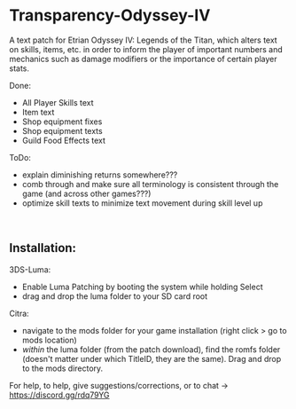 # Transparency-Odyssey-IV

A text patch for Etrian Odyssey IV: Legends of the Titan, which alters text on skills, items, etc. in order to inform the player of important numbers and mechanics such as damage modifiers or the importance of certain player stats.

Done:
 - All Player Skills text
 - Item text
 - Shop equipment fixes
 - Shop equipment texts
 - Guild Food Effects text

ToDo:
 - explain diminishing returns somewhere???
 - comb through and make sure all terminology is consistent through the game (and across other games???)
 - optimize skill texts to minimize text movement during skill level up

&nbsp;

## Installation: 


3DS-Luma:
 - Enable Luma Patching by booting the system while holding Select
 - drag and drop the luma folder to your SD card root


Citra: 
 - navigate to the mods folder for your game installation (right click > go to mods location)
 - *within* the luma folder (from the patch download), find the romfs folder (doesn't matter under which TitleID, they are the same). Drag and drop to the mods directory.


For help, to help, give suggestions/corrections, or to chat -> https://discord.gg/rdq79YG
